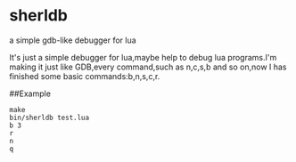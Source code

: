 # sherldb
a simple gdb-like debugger for lua

It's just a simple debugger for lua,maybe help to debug lua programs.I'm making it just like GDB,every command,such 
as n,c,s,b and so on,now I has finished some basic commands:b,n,s,c,r.

##Example

    make
    bin/sherldb test.lua
    b 3
    r
    n
    q
    

